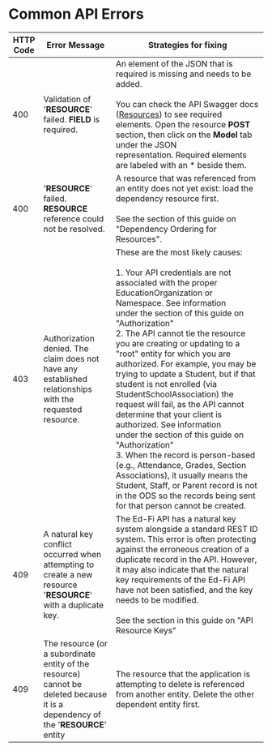# Common API Errors

| HTTP Code | Error Message | Strategies for fixing |
| --- | --- | --- |
| 400 | Validation of '**RESOURCE**' failed. **FIELD** is required. | An element of the JSON that is required is missing and needs to be added.<br/><br/>You can check the API Swagger docs ([Resources](https://api.ed-fi.org/v6.2/docs/swagger/index.html?urls.primaryName=Resources)) to see required elements. Open the resource **POST** section, then click on the **Model** tab under the JSON representation. Required elements are labeled with an \* beside them. |
| 400 | '**RESOURCE**' failed. **RESOURCE** reference could not be resolved. | A resource that was referenced from an entity does not yet exist: load the dependency resource first. <br/><br/>See the section of this guide on "Dependency Ordering for Resources". |
| 403 | Authorization denied. The claim does not have any established relationships with the requested resource. | These are the most likely causes:<br/><br/>1.  Your API credentials are not associated with the proper EducationOrganization or Namespace. See information under the section of this guide on "Authorization"<br/>2.  The API cannot tie the resource you are creating or updating to a "root" entity for which you are authorized. For example, you may be trying to update a Student, but if that student is not enrolled (via StudentSchoolAssociation) the request will fail, as the API cannot determine that your client is authorized. See information under the section of this guide on "Authorization"<br/>3.  When the record is person-based (e.g., Attendance, Grades, Section Associations), it usually means the Student, Staff, or Parent record is not in the ODS so the records being sent for that person cannot be created. |
| 409 | A natural key conflict occurred when attempting to create a new resource '**RESOURCE**' with a duplicate key. | The Ed-Fi API has a natural key system alongside a standard REST ID system. This error is often protecting against the erroneous creation of a duplicate record in the API. However, it may also indicate that the natural key requirements of the Ed-Fi API have not been satisfied, and the key needs to be modified.<br/><br/>See the section in this guide on "API Resource Keys" |
| 409 | The resource (or a subordinate entity of the resource) cannot be deleted because it is a dependency of the '**RESOURCE**' entity | The resource that the application is attempting to delete is referenced from another entity. Delete the other dependent entity first. |
